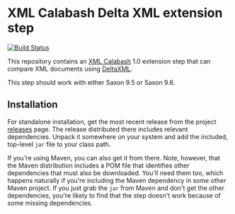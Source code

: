 # XML Calabash Delta XML extension step

[![Build Status](https://travis-ci.org/ndw/xmlcalabash1-deltaxml.svg?branch=master)](https://travis-ci.org/ndw/xmlcalabash1-deltaxml.svg?branch=master)

This repository contains an
[XML Calabash](http://github.com/ndw/xmlcalabash1) 1.0 extension
step that can compare XML documents using
[DeltaXML](http://www.deltaxml.com/).

This step should work with either Saxon 9.5 or Saxon 9.6.

## Installation

For standalone installation, get the most recent release from the project
[releases](http://github.com/ndw/xmlcalabash1-deltaxml/releases) page.
The release distributed there includes
relevant dependencies. Unpack it somewhere on your system and add the
included, top-level `jar` file to your class path.

If you're using Maven, you can also get it from there. Note, however, that
the Maven distribution includes a POM file that identifies other dependencies
that must also be downloaded. You'll need them too, which happens naturally
if you're including the Maven dependency in some other Maven project.
If you just grab the `jar` from Maven and don't get the other dependencies,
you're likely to find that the step doesn't work because of some missing
dependencies.

